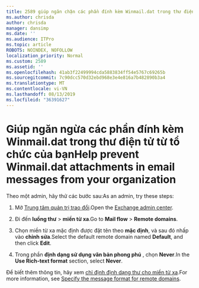 ```yaml
---
title: 2589 giúp ngăn chặn các phần đính kèm Winmail.dat trong thư điện tử từ tổ chức của bạn
ms.author: chrisda
author: chrisda
manager: dansimp
ms.date: ''
ms.audience: ITPro
ms.topic: article
ROBOTS: NOINDEX, NOFOLLOW
localization_priority: Normal
ms.custom: 2589
ms.assetid: ''
ms.openlocfilehash: 41ab3f22499994cda5883834ff54e5767c69265b
ms.sourcegitcommit: 7c90dcc570d32ebd968e3e4e816a7b482890b3a4
ms.translationtype: MT
ms.contentlocale: vi-VN
ms.lasthandoff: 08/13/2019
ms.locfileid: "36391627"
---
```

# <a name="help-prevent-winmaildat-attachments-in-email-messages-from-your-organization"></a><span data-ttu-id="dd529-102">Giúp ngăn ngừa các phần đính kèm Winmail.dat trong thư điện tử từ tổ chức của bạn</span><span class="sxs-lookup"><span data-stu-id="dd529-102">Help prevent Winmail.dat attachments in email messages from your organization</span></span>

<span data-ttu-id="dd529-103">Theo một admin, hãy thử các bước sau:</span><span class="sxs-lookup"><span data-stu-id="dd529-103">As an admin, try these steps:</span></span>

1. <span data-ttu-id="dd529-104">Mở [Trung tâm quản trị trao đổi](https://outlook.office365.com/ecp/).</span><span class="sxs-lookup"><span data-stu-id="dd529-104">Open the [Exchange admin center](https://outlook.office365.com/ecp/).</span></span>

2. <span data-ttu-id="dd529-105">Đi đến **luồng thư** > **miền từ xa**.</span><span class="sxs-lookup"><span data-stu-id="dd529-105">Go to **Mail flow** > **Remote domains**.</span></span>

3. <span data-ttu-id="dd529-106">Chọn miền từ xa mặc định được đặt tên theo **mặc định**, và sau đó nhấp vào **chỉnh sửa**.</span><span class="sxs-lookup"><span data-stu-id="dd529-106">Select the default remote domain named **Default**, and then click **Edit**.</span></span>

4. <span data-ttu-id="dd529-107">Trong phần **định dạng sử dụng văn bản phong phú** , chọn **Never**.</span><span class="sxs-lookup"><span data-stu-id="dd529-107">In the **Use Rich-text format** section, select **Never**.</span></span>

<span data-ttu-id="dd529-108">Để biết thêm thông tin, hãy xem [chỉ định định dạng thư cho miền từ xa](https://docs.microsoft.com/Exchange/mail-flow-best-practices/remote-domains/remote-domains#specifying-message-format).</span><span class="sxs-lookup"><span data-stu-id="dd529-108">For more information, see [Specify the message format for remote domains](https://docs.microsoft.com/Exchange/mail-flow-best-practices/remote-domains/remote-domains#specifying-message-format).</span></span>
